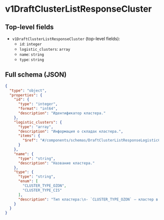 # v1DraftClusterListResponseCluster

## Top-level fields
- `v1DraftClusterListResponseCluster` (top-level fields):
  - `id`: `integer`
  - `logistic_clusters`: `array`
  - `name`: `string`
  - `type`: `string`

## Full schema (JSON)
```json
{
  "type": "object",
  "properties": {
    "id": {
      "type": "integer",
      "format": "int64",
      "description": "Идентификатор кластера."
    },
    "logistic_clusters": {
      "type": "array",
      "description": "Информация о складах кластера.",
      "items": {
        "$ref": "#/components/schemas/DraftClusterListResponseLogisticCluster"
      }
    },
    "name": {
      "type": "string",
      "description": "Название кластера."
    },
    "type": {
      "type": "string",
      "enum": [
        "CLUSTER_TYPE_OZON",
        "CLUSTER_TYPE_CIS"
      ],
      "description": "Тип кластера:\n- `CLUSTER_TYPE_OZON` — кластер в России,\n- `CLUSTER_TYPE_CIS` — кластер в СНГ.\n"
    }
  }
}
```
